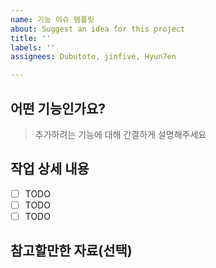 ```yaml
---
name: 기능 이슈 템플릿
about: Suggest an idea for this project
title: ''
labels: ''
assignees: Dubutoto, jinfive, Hyun7en

---
```


## 어떤 기능인가요?

> 추가하려는 기능에 대해 간결하게 설명해주세요

## 작업 상세 내용

- [ ] TODO
- [ ] TODO
- [ ] TODO

## 참고할만한 자료(선택)
